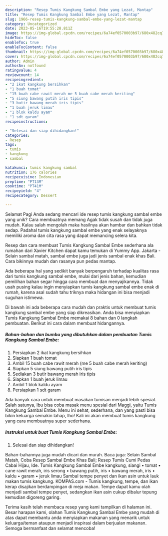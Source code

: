 ```yaml
---
description: "Resep Tumis Kangkung Sambal Embe yang Lezat, Mantap"
title: "Resep Tumis Kangkung Sambal Embe yang Lezat, Mantap"
slug: 1966-resep-tumis-kangkung-sambal-embe-yang-lezat-mantap
category: Uncategorized
date: 2023-05-16T19:55:28.811Z
image: https://img-global.cpcdn.com/recipes/6a74ef0570003b97/680x482cq70/tumis-kangkung-sambal-embe-foto-resep-utama.jpg
hideToc: false
enableToc: true
enableTocContent: false
thumbnail: https://img-global.cpcdn.com/recipes/6a74ef0570003b97/680x482cq70/tumis-kangkung-sambal-embe-foto-resep-utama.jpg
cover: https://img-global.cpcdn.com/recipes/6a74ef0570003b97/680x482cq70/tumis-kangkung-sambal-embe-foto-resep-utama.jpg
author: Admin
authorAv: notfound
ratingvalue: 4
reviewcount: 14
recipeingredient:
- "2 ikat kangkung bersihkan"
- "1 buah tomat"
- "15 buah cabe rawit merah me 5 buah cabe merah keriting"
- "5 siung bawang putih iris tipis"
- "3 butir bawang merah iris tipis"
- "1 buah jeruk limau"
- "1 blok kaldu ayam"
- "1 sdt garam"
recipeinstructions:

- "Selesai dan siap dihidangkan!"
categories:
- Resep
tags:
- tumis
- kangkung
- sambal

katakunci: tumis kangkung sambal 
nutrition: 176 calories
recipecuisine: Indonesian
preptime: "PT13M"
cooktime: "PT41M"
recipeyield: "4"
recipecategory: Dessert

---
```



Selamat Pagi Anda sedang mencari ide resep tumis kangkung sambal embe yang unik? Cara membuatnya memang Agak tidak susah dan tidak juga mudah. Kalau salah mengolah maka hasilnya akan hambar dan bahkan tidak sedap. Padahal tumis kangkung sambal embe yang enak selayaknya memiliki aroma dan cita rasa yang dapat memancing selera kita.


Resep dan cara membuat Tumis Kangkung Sambal Embe sederhana ala rumahan dari Xavier Kitchen dapat kamu temukan di Yummy App. Jakarta - Selain sambal matah, sambal embe juga jadi jenis sambal enak khas Bali. Cara bikinnya mudah dan rasanya pun pedas mantap.

Ada beberapa hal yang sedikit banyak berpengaruh terhadap kualitas rasa dari tumis kangkung sambal embe, mulai dari jenis bahan, kemudian pemilihan bahan segar hingga cara membuat dan menyajikannya. Tidak usah pusing kalau ingin menyiapkan tumis kangkung sambal embe enak di rumah, karena asal sudah tahu triknya maka hidangan ini bisa menjadi suguhan istimewa.


Di bawah ini ada beberapa cara mudah dan praktis untuk membuat tumis kangkung sambal embe yang siap dikreasikan. Anda bisa menyiapkan Tumis Kangkung Sambal Embe memakai 8 bahan dan 0 langkah pembuatan. Berikut ini cara dalam membuat hidangannya.

<!--inarticleads1-->

##### Bahan-bahan dan bumbu yang dibutuhkan dalam pembuatan Tumis Kangkung Sambal Embe:

1. Persiapkan 2 ikat kangkung bersihkan
1. Siapkan 1 buah tomat
1. Ambil 15 buah cabe rawit merah (me 5 buah cabe merah keriting)
1. Siapkan 5 siung bawang putih iris tipis
1. Sediakan 3 butir bawang merah iris tipis
1. Siapkan 1 buah jeruk limau
1. Ambil 1 blok kaldu ayam
1. Persiapkan 1 sdt garam


Ada banyak cara untuk membuat masakan tumisan menjadi lebih spesial. Salah satunya, Ibu bisa coba masak menu spesial dari Maggi, yaitu Tumis Kangkung Sambal Embe. Menu ini sehat, sederhana, dan yang pasti bisa bikin keluarga semakin lahap, lho! Kali ini akan membuat tumis kangkung yang cara membuatnya super sederhana. 

<!--inarticleads2-->

##### Instruksi untuk buat Tumis Kangkung Sambal Embe:


1. Selesai dan siap dihidangkan!

Bahan-bahannya juga mudah dicari dan murah. Baca juga: Selain Sambal Matah, Coba Resep Sambal Embe Khas Bali; Resep Tumis Cumi Pedas Cabai Hijau, Ide. Tumis Kangkung Sambal Embe kangkung, siangi • tomat • cane rawit merah, iris serong • bawang putih, iris • bawang merah, iris • kaldu • garam • jeruk limau Sambal tempe penyet dan ikan asin untuk lauk makan tumis kangkung. KOMPAS.com - Tumis kangkung, tempe, dan ikan kerap disajikan berdampingan di meja makan. Tempe dapat kamu olah menjadi sambal tempe penyet, sedangkan ikan asin cukup dibalur tepung kemudian digoreng garing. 

Terima kasih telah membaca resep yang kami tampilkan di halaman ini. Besar harapan kami, olahan Tumis Kangkung Sambal Embe yang mudah di atas dapat membantu anda menyiapkan makanan yang menarik untuk keluarga/teman ataupun menjadi inspirasi dalam berjualan makanan. Semoga bermanfaat dan selamat mencoba!
